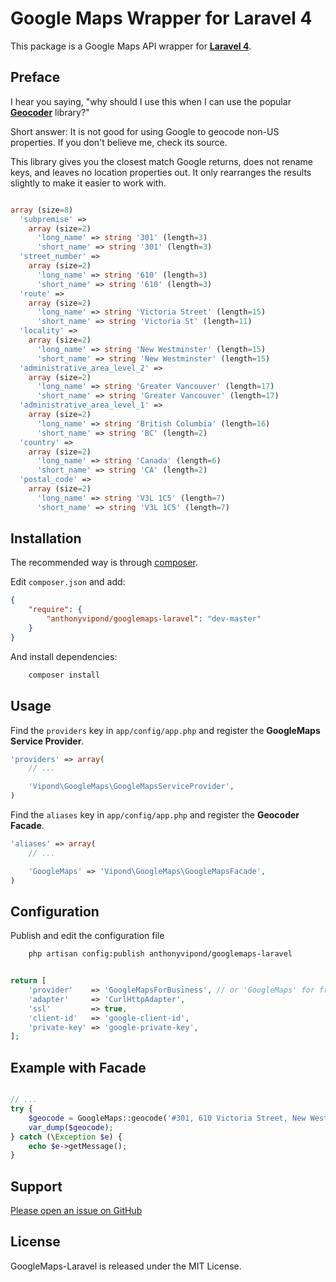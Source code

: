Google Maps Wrapper for Laravel 4
======================

This package is a Google Maps API wrapper
for [**Laravel 4**](http://laravel.com/).

Preface
------------

I hear you saying, "why should I use this when I can use the popular [**Geocoder**](https://github.com/geocoder-php/Geocoder) library?"

Short answer: It is not good for using Google to geocode non-US properties. If you don't believe me, check its source.

This library gives you the closest match Google returns, does not rename keys, and leaves no location properties out. It only rearranges the results slightly to make it easier to work with.

```php

array (size=8)
  'subpremise' => 
    array (size=2)
      'long_name' => string '301' (length=3)
      'short_name' => string '301' (length=3)
  'street_number' => 
    array (size=2)
      'long_name' => string '610' (length=3)
      'short_name' => string '610' (length=3)
  'route' => 
    array (size=2)
      'long_name' => string 'Victoria Street' (length=15)
      'short_name' => string 'Victoria St' (length=11)
  'locality' => 
    array (size=2)
      'long_name' => string 'New Westminster' (length=15)
      'short_name' => string 'New Westminster' (length=15)
  'administrative_area_level_2' => 
    array (size=2)
      'long_name' => string 'Greater Vancouver' (length=17)
      'short_name' => string 'Greater Vancouver' (length=17)
  'administrative_area_level_1' => 
    array (size=2)
      'long_name' => string 'British Columbia' (length=16)
      'short_name' => string 'BC' (length=2)
  'country' => 
    array (size=2)
      'long_name' => string 'Canada' (length=6)
      'short_name' => string 'CA' (length=2)
  'postal_code' => 
    array (size=2)
      'long_name' => string 'V3L 1C5' (length=7)
      'short_name' => string 'V3L 1C5' (length=7)
```

Installation
------------

The recommended way is through [composer](http://getcomposer.org).

Edit `composer.json` and add:

```json
{
    "require": {
        "anthonyvipond/googlemaps-laravel": "dev-master"
    }
}
```

And install dependencies:

```bash
    composer install
```

Usage
-----

Find the `providers` key in `app/config/app.php` and register the **GoogleMaps Service Provider**.

```php
'providers' => array(
    // ...

    'Vipond\GoogleMaps\GoogleMapsServiceProvider',
)
```

Find the `aliases` key in `app/config/app.php` and register the **Geocoder Facade**.

```php
'aliases' => array(
    // ...

    'GoogleMaps' => 'Vipond\GoogleMaps\GoogleMapsFacade',
)
```

Configuration
-------------

Publish and edit the configuration file

```bash
    php artisan config:publish anthonyvipond/googlemaps-laravel
```

```php

return [
    'provider'    => 'GoogleMapsForBusiness', // or 'GoogleMaps' for free accounts
    'adapter'     => 'CurlHttpAdapter',
    'ssl'         => true,
    'client-id'   => 'google-client-id',
    'private-key' => 'google-private-key',
];
```


Example with Facade
-------------------

```php

// ...
try {
    $geocode = GoogleMaps::geocode('#301, 610 Victoria Street, New Westminster, BC, Canada');
    var_dump($geocode);
} catch (\Exception $e) {
    echo $e->getMessage();
}
```


Support
-------

[Please open an issue on GitHub](https://github.com/anthonyvipond/googlemaps-laravel/issues)


License
-------

GoogleMaps-Laravel is released under the MIT License.